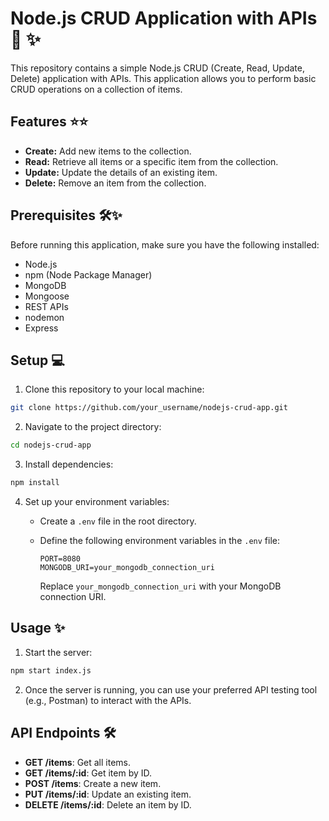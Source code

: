 # Node.js CRUD Application with APIs 🚀 ✨

This repository contains a simple Node.js CRUD (Create, Read, Update, Delete) application with APIs. This application allows you to perform basic CRUD operations on a collection of items.

## Features ⭐⭐

- **Create:** Add new items to the collection.
- **Read:** Retrieve all items or a specific item from the collection.
- **Update:** Update the details of an existing item.
- **Delete:** Remove an item from the collection.

## Prerequisites 🛠️✨

Before running this application, make sure you have the following installed:

- Node.js
- npm (Node Package Manager)
- MongoDB
- Mongoose
- REST APIs
- nodemon
- Express

## Setup 💻

1. Clone this repository to your local machine:

```bash
git clone https://github.com/your_username/nodejs-crud-app.git
```

2. Navigate to the project directory:

```bash
cd nodejs-crud-app
```

3. Install dependencies:

```bash
npm install
```

4. Set up your environment variables:

   - Create a `.env` file in the root directory.
   - Define the following environment variables in the `.env` file:

     ```
     PORT=8080
     MONGODB_URI=your_mongodb_connection_uri
     ```

     Replace `your_mongodb_connection_uri` with your MongoDB connection URI.

## Usage ✨

1. Start the server:

```bash
npm start index.js
```

2. Once the server is running, you can use your preferred API testing tool (e.g., Postman) to interact with the APIs.

## API Endpoints 🛠️

- **GET /items**: Get all items.
- **GET /items/:id**: Get item by ID.
- **POST /items**: Create a new item.
- **PUT /items/:id**: Update an existing item.
- **DELETE /items/:id**: Delete an item by ID.

